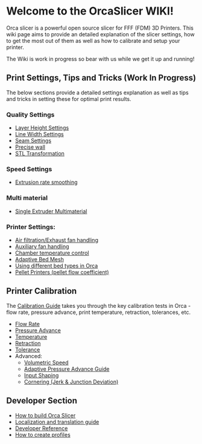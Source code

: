# Welcome to the OrcaSlicer WIKI!

Orca slicer is a powerful open source slicer for FFF (FDM) 3D Printers. This wiki page aims to provide an detailed explanation of the slicer settings, how to get the most out of them as well as how to calibrate and setup your printer.

The Wiki is work in progress so bear with us while we get it up and running!

## Print Settings, Tips and Tricks (Work In Progress)
The below sections provide a detailed settings explanation as well as tips and tricks in setting these for optimal print results.

### Quality Settings
- [Layer Height Settings](quality_settings_layer_height)
- [Line Width Settings](quality_settings_line_width)
- [Seam Settings](quality_settings_seam)
- [Precise wall](Precise-wall)
- [STL Transformation](stl-transformation)

### Speed Settings
- [Extrusion rate smoothing](extrusion-rate-smoothing)

### Multi material
- [Single Extruder Multimaterial](semm)

### Printer Settings:
- [Air filtration/Exhaust fan handling](air-filtration)
- [Auxiliary fan handling](Auxiliary-fan)
- [Chamber temperature control](chamber-temperature)
- [Adaptive Bed Mesh](adaptive-bed-mesh)
- [Using different bed types in Orca](bed-types)
- [Pellet Printers (pellet flow coefficient)](pellet-flow-coefficient)

## Printer Calibration
The [Calibration Guide](./print_settings/calibration/Calibration.md) takes you through the key calibration tests in Orca - flow rate, pressure advance, print temperature, retraction, tolerances, etc.

- [Flow Rate](print_settings/calibration/flow-rate-calib.md)
- [Pressure Advance](print_settings/calibration/pressure-advance-calib.md)
- [Temperature](print_settings/calibration/temp-calib.md)
- [Retraction](print_settings/calibration/retraction-calib.md)
- [Tolerance](print_settings/calibration/tolerance-calib.md)
- Advanced:
  - [Volumetric Speed](print_settings/calibration/volumetric-speed-calib.md)
  - [Adaptive Pressure Advance Guide](print_settings/calibration/adaptive-pressure-advance-calib.md)
  - [Input Shaping](print_settings/calibration/input-shaping-calib.md)
  - [Cornering (Jerk & Junction Deviation)](print_settings/calibration/cornering-calib.md)

## Developer Section
- [How to build Orca Slicer](./How-to-build)
- [Localization and translation guide](Localization_guide)
- [Developer Reference](https://github.com/SoftFever/OrcaSlicer/blob/main/doc/developer-reference/Home.md)
- [How to create profiles](./How-to-create-profiles)